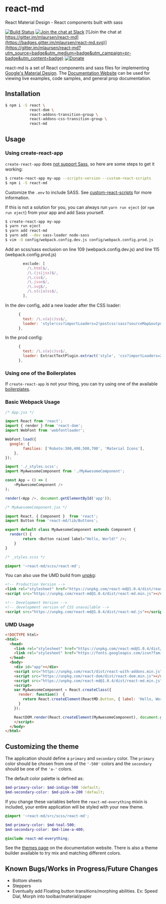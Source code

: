 # react-md

React Material Design - React components built with sass

[![Build Status](https://travis-ci.org/mlaursen/react-md.svg?branch=master)](https://travis-ci.org/mlaursen/react-md)
[![Join the chat at Slack](https://react-md.herokuapp.com/badge.svg)](https://react-md.herokuapp.com) [![Join the chat at https://gitter.im/mlaursen/react-md](https://badges.gitter.im/mlaursen/react-md.svg)](https://gitter.im/mlaursen/react-md?utm_source=badge&utm_medium=badge&utm_campaign=pr-badge&utm_content=badge) [![Donate](https://img.shields.io/badge/donate-paypal-blue.svg?style=flat-square)](https://paypal.me/mlaursen03)

react-md is a set of React components and sass files for implementing [Google's Material Design](https://material.google.com). The
[Documentation Website](http://react-md.mlaursen.com) can be used for viewing live examples, code samples, and general prop documentation.

## Installation

```bash
$ npm i -S react \
           react-dom \
           react-addons-transition-group \
           react-addons-css-transition-group \
           react-md
```

## Usage

### Using create-react-app
`create-react-app` does [not support Sass](https://github.com/facebookincubator/create-react-app/issues/78), so
here are some steps to get it working:

```bash
$ create-react-app my-app --scripts-version --custom-react-scripts
$ npm i -S react-md
```

Customize the `.env` to include SASS. See [custom-react-scripts](https://github.com/kitze/create-react-app)
for more information.

If this is not a solution for you, you can always run `yarn run eject` (or `npm run eject`) from your app and add Sass yourself.

```bash
$ create-react-app my-app
$ yarn run eject
$ yarn add react-md
$ yarn add --dev sass-loader node-sass
$ vim -O config/webpack.config.dev.js config/webpack.config.prod.js
```

Add an scss/sass exclusion on line 109 (webpack.config.dev.js) and line 115 (webpack.config.prod.js)

```js
        exclude: [
          /\.html$/,
          /\.(js|jsx)$/,
          /\.css$/,
          /\.json$/,
          /\.svg$/,
          /\.s(c|a)ss$/,
        ],
```

In the dev config, add a new loader after the CSS loader:

```js
      {
        test: /\.s(a|c)ss$/,
        loader: 'style!css?importLoaders=2!postcss!sass?sourceMap&outputStyle=expanded'
      },
```

In the prod config:
```js
      {
        test: /\.s(a|c)ss$/,
        loader: ExtractTextPlugin.extract('style', 'css?importLoaders=2!postcss!sass?outputStyle=compressed')
      },
```

### Using one of the Boilerplates
If `create-react-app` is not your thing, you can try using one of the available [boilerplates](https://react-md.mlaursen.com/discover-more/boilerplates).

### Basic Webpack Usage

```js
/* App.jsx */

import React from 'react';
import { render } from 'react-dom';
import WebFont from 'webfontloader';

WebFont.load({
  google: {
		families: ['Roboto:300,400,500,700', 'Material Icons'],
	},
});

import './_styles.scss';
import MyAwesomeComponent from './MyAwesomeComponent';

const App = () => (
	<MyAwesomeComponent />
);

render(<App />, document.getElementById('app'));
```

```js
/* MyAwesomeComponent.jsx */

import React, { Component }  from 'react';
import Button from 'react-md/lib/Buttons';

export default class MyAwesomeComponent extends Component {
  render() {
		return <Button raised label="Hello, World!" />;
	}
}
```


```scss
/* _styles.scss */

@import '~react-md/scss/react-md';
```


You can also use the UMD build from [unpkg](https://unpkg.com/#/):

```html
<!-- Production Version -->
<link rel="stylesheet" href="https://unpkg.com/react-md@1.0.4/dist/react-md.deep_purple-pink.min.css">
<script src="https://unpkg.com/react-md@1.0.4/dist/react-md.min.js"></script>

<!-- Development Version -->
<!-- development version of CSS unavailable -->
<script src="https://unpkg.com/react-md@1.0.4/dist/react-md.js"></script>
```


### UMD Usage

```html
<!DOCTYPE html>
<html>
  <head>
    <link rel="stylesheet" href="https://unpkg.com/react-md@1.0.4/dist/react-md.deep_purple-pink.min.css">
    <link rel="stylesheet" href="https://fonts.googleapis.com/icon?family=Material+Icons|Roboto:400,500,700">
  </head>
  <body>
    <div id="app"></div>
    <script src="https://unpkg.com/react/dist/react-with-addons.min.js"></script>
    <script src="https://unpkg.com/react-dom/dist/react-dom.min.js"></script>
    <script src="https://unpkg.com/react-md@1.0.4/dist/react-md.min.js"></script>
    <script>
    var MyAwesomeComponent = React.createClass({
      render: function()  {
        return React.createElement(ReactMD.Button, { label: 'Hello, World!', flat: true });
      }
    });

    ReactDOM.render(React.createElement(MyAwesomeComponent), document.getElementById('app'));
    </script>
  </body>
</html>
```

## Customizing the theme
The application should define a `primary` and `secondary` color. The `primary` color
should be chosen from one of the `'-500'` colors and the `secondary` should be one of
the `'a-'` colors.

The default color palette is defined as:

```scss
$md-primary-color: $md-indigo-500 !default;
$md-secondary-color: $md-pink-a-200 !default;
```

If you change these variables before the `react-md-everything` mixin is included, your entire
application will be styled with your new theme.

```scss
@import '~react-md/src/scss/react-md';

$md-primary-color: $md-teal-500;
$md-secondary-color: $md-lime-a-400;

@include react-md-everything;
```

See the [themes page](http://react-md.mlaursen.com/customization/themes) on the documentation website. There
is also a theme builder available to try mix and matching different colors.

## Known Bugs/Works in Progress/Future Changes

* Bottom sheets
* Steppers
* Eventually add Floating button transitions/morphing abilities. Ex: Speed Dial, Morph into toolbar/material/paper
